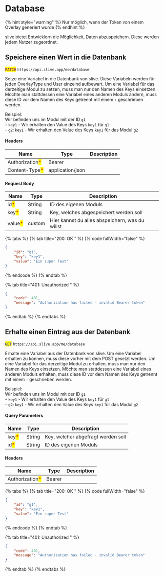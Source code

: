 # Database

{% hint style="warning" %}
Nur möglich, wenn der Token von einem Overlay generiert wurde
{% endhint %}

slive bietet Entwicklern die Möglichkeit, Daten abzuspeichern. Diese werden jedem Nutzer zugeordnet.

## Speichere einen Wert in die Datenbank

<mark style="color:purple;">`PATCH`</mark> `https://api.slive.app/me/database`

Setze eine Variabel in die Datenbank von slive. Diese Variabeln werden für jeden OverlayType und User einzelnd aufbewart. Um eine Variabel für das derzeitige Modul zu setzen, muss man nur den Namen des Keys einsetzen. Möchte man stattdessen eine Variabel eines anderen Moduls ändern, muss diese ID vor dem Namen des Keys getrennt mit einem `:` geschrieben werden.

Beispiel: \
Wir befinden uns im Modul mit der ID `g1`\
\- `key1` - Wir erhalten den Value des Keys `key1` für `g1`\
\- `g2:key1` - Wir erhalten den Value des Keys `key1` für das Modul `g2`

#### Headers

| Name                                            | Type             | Description |
| ----------------------------------------------- | ---------------- | ----------- |
| Authorization<mark style="color:red;">\*</mark> | Bearer           |             |
| Content-Type<mark style="color:red;">\*</mark>  | application/json |             |

#### Request Body

| Name                                    | Type   | Description                                     |
| --------------------------------------- | ------ | ----------------------------------------------- |
| id<mark style="color:red;">\*</mark>    | String | ID des eigenen Moduls                           |
| key<mark style="color:red;">\*</mark>   | String | Key, welches abgespeichert werden soll          |
| value<mark style="color:red;">\*</mark> | custom | Hier kannst du alles abspeichern, was du willst |

{% tabs %}
{% tab title="200: OK " %}
{% code fullWidth="false" %}
```json
{
	"id": "g1",
	"key": "key1",
	"value": "Ein super Test"
}
```
{% endcode %}
{% endtab %}

{% tab title="401: Unauthorized " %}
```json
{
	"code": 401,
	"message": "Authorization has failed - invalid Bearer token"
}
```
{% endtab %}
{% endtabs %}

## Erhalte einen Eintrag aus der Datenbank

<mark style="color:blue;">`GET`</mark> `https://api.slive.app/me/database`

Erhalte eine Variabel aus der Datenbank von slive. Um eine Variabel erhalten zu können, muss diese vorher mit dem POST gesetzt werden. Um eine Variabel für das derzeitige Modul zu erhalten, muss man nur den Namen des Keys einsetzen. Möchte man stattdessen eine Variabel eines anderen Moduls erhalten, muss diese ID vor dem Namen des Keys getrennt mit einem `:` geschrieben werden.

Beispiel: \
Wir befinden uns im Modul mit der ID `g1`\
\- `key1` - Wir erhalten den Value des Keys `key1` für `g1`\
\- `g2:key1` - Wir erhalten den Value des Keys `key1` für das Modul `g2`

#### Query Parameters

| Name                                  | Type   | Description                        |
| ------------------------------------- | ------ | ---------------------------------- |
| key<mark style="color:red;">\*</mark> | String | Key, welcher abgefragt werden soll |
| id<mark style="color:red;">\*</mark>  | String | ID des eigenen Moduls              |

#### Headers

| Name                                            | Type   | Description |
| ----------------------------------------------- | ------ | ----------- |
| Authorization<mark style="color:red;">\*</mark> | Bearer |             |

{% tabs %}
{% tab title="200: OK " %}
{% code fullWidth="false" %}
```json
{
	"id": "g1",
	"key": "key1",
	"value": "Ein super Test"
}
```
{% endcode %}
{% endtab %}

{% tab title="401: Unauthorized " %}
```json
{
	"code": 401,
	"message": "Authorization has failed - invalid Bearer token"
}
```
{% endtab %}
{% endtabs %}
